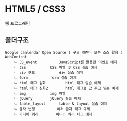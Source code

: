 # HTML5 / CSS3
웹 프로그래밍

## 폴더구조 

    Google Canlendar Open Source ( 구글 캘린더 오픈 소스 활용 )
    WebContent
	    ㄴ JS_event			JavaScript를 활용한 이벤트 예제
		ㄴ CSS			CSS 파일 및 CSS 실습 예제
		ㄴ div 구조	       div 실습 예제
		ㄴ form			form 실습 예제
		ㄴ html 태그 심화	     html 태그 실습 예제
		ㄴ html 태그 심화2	     html 태그로 값 주고 받는 예제
		ㄴ img			img 파일
		ㄴ jQuery		jQuery 실습 예제
		ㄴ table_layout		table & layout 실습 예제
		ㄴ 글자 변형		     여러 글자 태그 예제
		ㄴ 미디어 쿼리	    미디어 쿼리 태그 예제
